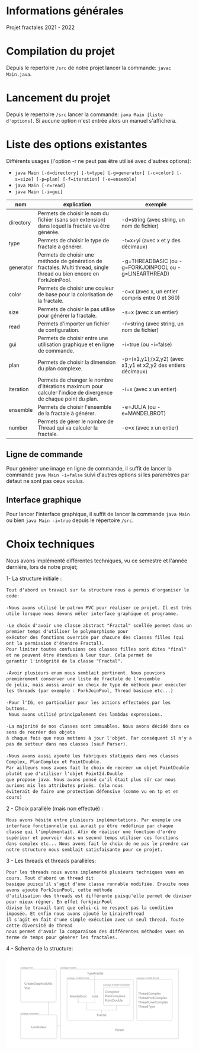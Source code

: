 # Informations générales
Projet fractales 2021 - 2022

# Compilation du projet
 Depuis le repertoire `/src` de notre projet lancer la commande: `javac Main.java`.

# Lancement du projet
 Depuis le repertoire `/src` lancer la commande: `java Main [liste d'options]`.
 Si aucune option n'est entrée alors un manuel s'affichera.
 
# Liste des options existantes
Différents usages (l'option -r ne peut pas être utilisé avec d'autres options):
* `java Main [-d=directory] [-t=type] [-g=generator] [-c=color] [-s=size] [-p=plan] [-f=iteration] [-e=ensemble]`
* `java Main [-r=read]` 
* `java Main [-i=gui]`

| nom         | explication                                                                                                            | exemple                                                       |
|-------------|------------------------------------------------------------------------------------------------------------------------|---------------------------------------------------------------|
| directory   | Permets de choisir le nom du fichier (sans son extension) dans lequel la fractale va être générée.                     | -d=string (avec string, un nom de fichier)                    |
| type        | Permets de choisir le type de fractale à générer.                                                                      | -t=x+yi (avec x et y des décimaux)                            |
| generator   | Permets de choisir une méthode de génération de fractales. Multi thread, single thread ou bien encore en ForkJoinPool. | -g=THREADBASIC (ou -g=FORKJOINPOOL ou -g=LINEARTHREAD)        |
| color       | Permets de choisir une couleur de base pour la colorisation de la fractale.                                            | -c=x (avec x, un entier compris entre 0 et 360)               |
| size        | Permets de choisir le pas utilise pour générer la fractale.                                                            | -s=x (avec x un entier)                                       |
| read        | Permets d'importer un fichier de configuration.                                                                        | -r=string (avec string, un nom de fichier)                    |
| gui         | Permets de choisir entre une utilisation graphique et en ligne de commande.                                            | -i=true (ou -i=false)                                         |
| plan        | Permets de choisir la dimension du plan complexe.                                                                      | -p=(x1,y1);(x2,y2) (avec x1,y1 et x2,y2 des entiers décimaux) |
| iteration   | Permets de changer le nombre d'itérations maximum pour calculer l'indice de divergence de chaque point du plan.        | -i=x (avec x un entier)                                       |
| ensemble    | Permets de choisir l'ensemble de la fractale à générer.                                                                | -e=JULIA (ou -e=MANDELBROT)                                   |
| number      | Permets de gérer le nombre de Thread qui va calculer la fractale.                                                      | -e=x (avec x un entier)                                       |


## Ligne de commande
Pour générer une image en ligne de commande, il suffit de lancer la commande `java Main -i=false` suivi d'autres options si les paramètres par défaut ne sont pas ceux voulus.

## Interface graphique
Pour lancer l'interface graphique, il suffit de lancer la commande `java Main` ou bien `java Main -i=true` depuis le répertoire `/src`.


# Choix techniques

Nous avons implémenté différentes techniques, vu ce semestre et l'année dernière, lors de notre projet;

1- La structure initiale : 

	Tout d'abord un travail sur la structure nous a permis d'organiser le code:
	
	-Nous avons utilisé le patron MVC pour réaliser ce projet. Il est très utile lorsque nous devons mêler interface graphique et programme.
	
	-Le choix d'avoir une classe abstract "Fractal" scellée permet dans un premier temps d'utiliser le polymorphisme pour
	exécuter des fonctions override par chacune des classes filles (qui ont la permission d'étendre Fractal).
	Pour limiter toutes confusions ces classes filles sont dites "final" et ne peuvent être étendues à leur tour. Cela permet de
	garantir l'intégrité de la classe "Fractal".

	-Avoir plusieurs enum nous semblait pertinent. Nous pouvions premièrement conserver une liste de fractale de l'ensemble
	de julia, mais aussi avoir un choix de type de méthode pour exécuter les threads (par exemple : ForkJoinPool, Thread basique etc...)

	-Pour l'IG, en particulier pour les actions effectuées par les buttons. 
	 Nous avons utilisé principalement des lambdas expressions.
	
	-La majorité de nos classes sont immuables. Nous avons décidé dans ce sens de recréer des objets 
    à chaque fois que nous mettons à jour l'objet. Par conséquent il n'y a pas de setteur dans nos classes (sauf Parser).
	
	-Nous avons aussi ajouté les fabriques statiques dans nos classes Complex, PlanComplex et PointDouble.
	Par ailleurs nous avons fait le choix de recréer un objet PointDouble plutôt que d'utiliser l'objet Point2d.Double
	que propose java. Nous avons pensé qu'il était plus sûr car nous aurions mis les attributes privés. Cela nous 
	éviterait de faire une protection défensive (comme vu en tp et en cours) 
	
2 - Choix parallèle (mais non effectué) : 

	Nous avons hésité entre plusieurs implémentations. Par exemple une interface fonctionnelle qui aurait pu être redéfinie par chaque 
	classe qui l'implémentait. Afin de réaliser une fonction d'ordre supérieur et pourvoir dans un second temps utiliser ces fonctions 
	dans complex etc... Nous avons fait le choix de ne pas le prendre car notre structure nous semblait satisfaisante pour ce projet.
	
3 - Les threads et threads parallèles: 
  
	Pour les threads nous avons implementé plusieurs techniques vues en cours. Tout d'abord un thread dit 
	basique puisqu'il s'agit d'une classe runnable modifiée. Ensuite nous avons ajouté ForkJoinPool, cette méthode
	d'utilisation des threads est différente puisqu'elle permet de diviser pour mieux régner. En effet forkjoinPool
	divise le travail tant que celui-ci ne respect pas la condition imposée. Et enfin nous avons ajouté le LinaireThread
	il s'agit en fait d'une simple exécution avec un seul thread. Toute cette diversité de thread 
	nous permet d'avoir la comparaison des différentes méthodes vues en terme de temps pour générer les fractales.

4 - Schema de la structure:

![Schema](Schema.jpg "Schema")
